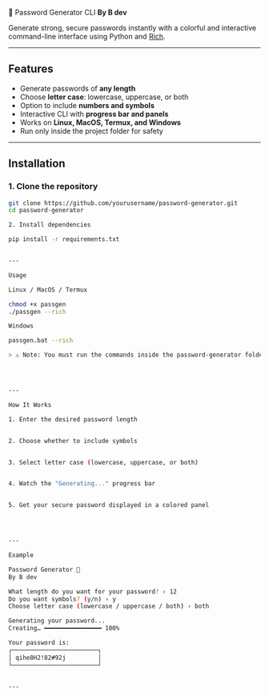 🔐 Password Generator CLI
**By B dev**

Generate strong, secure passwords instantly with a colorful and interactive command-line interface using Python and [Rich](https://github.com/willmcgugan/rich).

---

## Features
- Generate passwords of **any length**  
- Choose **letter case**: lowercase, uppercase, or both  
- Option to include **numbers and symbols**  
- Interactive CLI with **progress bar and panels**  
- Works on **Linux, MacOS, Termux, and Windows**  
- Run only inside the project folder for safety

---

## Installation

### 1. Clone the repository
```bash
git clone https://github.com/yourusername/password-generator.git
cd password-generator

2. Install dependencies

pip install -r requirements.txt


---

Usage

Linux / MacOS / Termux

chmod +x passgen
./passgen --rich

Windows

passgen.bat --rich

> ⚠️ Note: You must run the commands inside the password-generator folder.




---

How It Works

1. Enter the desired password length


2. Choose whether to include symbols


3. Select letter case (lowercase, uppercase, or both)


4. Watch the "Generating..." progress bar


5. Get your secure password displayed in a colored panel




---

Example

Password Generator 🔐
By B dev

What length do you want for your password? › 12
Do you want symbols? (y/n) › y
Choose letter case (lowercase / uppercase / both) › both

Generating your password...
Creating… ━━━━━━━━━━━━━━━━ 100%

Your password is:
┌────────────────────────┐
│ qihe8H2!82#92j         │
└────────────────────────┘


---
